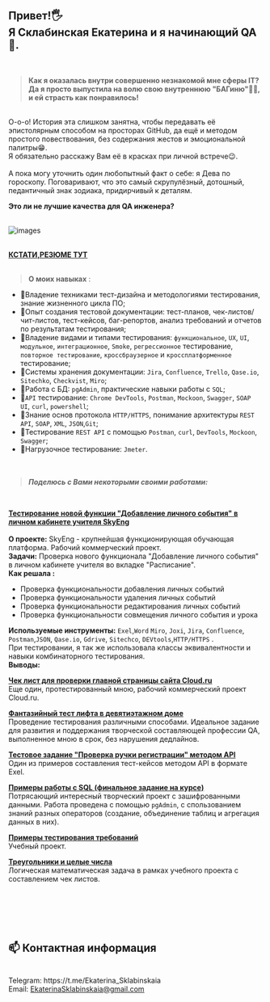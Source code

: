  ## Привет!🖐️  <br/> **Я Склабинская Екатерина  и я начинающий  QA** 🐞.  
 <br/>
  
> **Как я оказалась внутри совершенно незнакомой мне сферы IT?  <br/>
>Да я просто выпустила на волю  свою внутреннюю "БАГиню"👑😁, и ей страсть как понравилось!**  
  <br/>
О-о-о! История эта слишком занятна, чтобы передавать её эпистолярным способом на просторах GitHub,  да ещё и методом простого повествования, без содержания жестов и эмоциональной палитры😁.  <br/>
Я обязательно расскажу Вам eё в красках при личной встрече😉.  <br/>
<br/>
А пока могу уточнить один любопытный факт о себе: я Дева по гороскопу. 
Поговаривают, что это самый скрупулёзный, дотошный, педантичный знак зодиака, придирчивый к деталям.  <br/>

**Это ли не лучшие  качества для QA инженера?**  
<br/>

![images](https://github.com/EkaterinaSklabinskaia/My_Portfolio/assets/142924275/9301d3d6-28cc-4f96-8465-27e2d8201a29)
  <br/>
    <br/>
    
 [**КСТАТИ,РЕЗЮМЕ ТУТ**](https://hh.ru/resume/8570f378ff0c6882c30039ed1f414251725753)
  <br/>
  <br/>
> **О моих навыках** :
* 🌱Владение техниками тест-дизайна и методологиями тестирования, знание жизненного цикла ПО;
* 🌱Опыт создания тестовой документации: тест-планов, чек-листов/чит-листов, тест-кейсов, баг-репортов, анализ требований и отчетов по результатам тестирования;
* 🌱Владение видами и типами тестирования: ``функциональное``, ``UX``, ``UI``, ``модульное``, ``интеграционное``, ``Smoke``, ``регрессионное`` тестирование, ``повторное тестирование``, ``кроссбраузерное`` и ``кроссплатформенное`` тестирование;
* 🌱Системы хранения документации: ``Jira``, ``Confluence``, ``Trello``, ``Qase.io``, ``Sitechko``, ``Checkvist``, ``Miro``;
* 🌱Работа с БД: ``pgAdmin``, практические навыки работы с ``SQL``;
* 🌱``АPI`` тестирование: ``Chrome DevTools``, ``Postman``, ``Mockoon``, ``Swagger``, ``SOAP UI``, ``curl``, ``powershell``;
* 🌱Знание основ протокола ``HTTP/HTTPS``, понимание архитектуры ``REST API``, ``SOAP``, ``XML``, ``JSON``,``Git``;
* 🌱Тестирование ``REST API`` с помощью ``Postman``, ``curl``, ``DevTools``, ``Mockoon``, ``Swagger``;
* 🌱Нагрузочное тестирование: ``Jmeter``.
  <br/>                                                                         
  <br/>
> ***Поделюсь с Вами некоторыми своими работами:***
  <br/>
  
**[Тестирование новой функции "Добавление личного события" в личном кабинете учителя SkyEng](https://docs.google.com/document/d/14Yd6-19ixhwTlBxrrb1UZRtvHtiQJUQsoX7Odsu5J0o/edit?usp=sharing)**    
<br/>
 **О проекте:**  SkyEng - крупнейшая функционирующая обучающая платформа. Рабочий коммерческий проект.  <br/>
 **Задачи:**  Проверка нового функционала "Добавление личного события" в личном кабинете учителя во вкладке "Расписание".  <br/>
 **Как решала :**  <br/>
 - Проверка функциональности добавления личных событий
 - Проверка функциональности удаления личных событий
 - Проверка функциональности редактирования личных событий
 - Проверка функциональности совмещения личного события и урока  <br/>
 
 **Используемые инструменты:** ``Exel``,``Word`` ``Miro``, ``Joxi``, ``Jira``, ``Confluence``, ``Postman``,``JSON``, ``Qase.io``, ``Gdrive``, ``Sitechco``, ``DEVtools``,``HTTP/HTTPS`` .  <br/> 
 При тестировании, я так же использовала классы эквивалентности и навыки комбинаторного тестирования.  <br/>
 **Выводы:** 
 

**[Чек лист для проверки главной страницы сайта Cloud.ru ](https://docs.google.com/spreadsheets/d/1lhkVisMe3ItIhQXnWJFpJAmYwKRAwbEg/edit?usp=sharing&ouid=100825944939197315567&rtpof=true&sd=true)**   <br/> 
Еще один, протестированный мною, рабочий коммерческий проект Cloud.ru.

**[Фантазийный  тест лифта в девятиэтажном доме](https://docs.google.com/document/d/1iBx0ErnekuO8S-TobLdoM75NmKmubIP98k7VJuo32LQ/edit?usp=sharing)**  <br/>
  Проведение тестирования различными способами. Идеальное  задание для развития  и поддержания творческой составляющей профессии QA, выполненное мною в срок, без нарушения дедлайнов.

**[Тестовое задание "Проверка ручки регистрации" методом API](https://docs.google.com/spreadsheets/d/1RoSmxCc1xJEKeAvd2Z429zbZICBWRs3ZgyWm-K2r9ZE/edit?usp=sharing)**   <br/>
Один из примеров составления тест-кейсов методом API в формате Exel.

**[Примеры работы с SQL (финальное задание на курсе)](https://docs.google.com/document/d/1oUeXTVf19IBIkpD9sZSLVriX1z-bxaIk/edit?usp=sharing&ouid=100825944939197315567&rtpof=true&sd=true)**  <br/>
Потрясающий интересный творческий проект с зашифрованными данными. Работа проведена с помощью  ``pgAdmin``, с спользованием знаний  разных операторов  (создание, объединение таблиц и агрегация данных в них). 

**[Примеры тестирования требований](https://docs.google.com/spreadsheets/d/1MwmMkMQ6JjXGLJFnUfkH1wW0kqIIIrJhZOqNBbKE1Qc/edit?usp=sharing)**    <br/>
Учебный проект.

**[Треугольники и целые числа](https://docs.google.com/document/d/1JPFU7FIm4_EbbSQuLjbqIkmXGUWt2oXKA657MrbTwew/edit?usp=sharing)**   <br/>
Логическая математическая задача в рамках учебного проекта с составлением чек листов.
  <br/>                                                                         
  <br/>
    <br/>                                                                         
  <br/>
  ## 📫 Контактная информация  
  <br/>
 Telegram: https://t.me/Ekaterina_Sklabinskaia  
 <br/>
 Email:    <a href="mailto:EkaterinaSklabinskaia@gmail.com">EkaterinaSklabinskaia@gmail.com</a>
